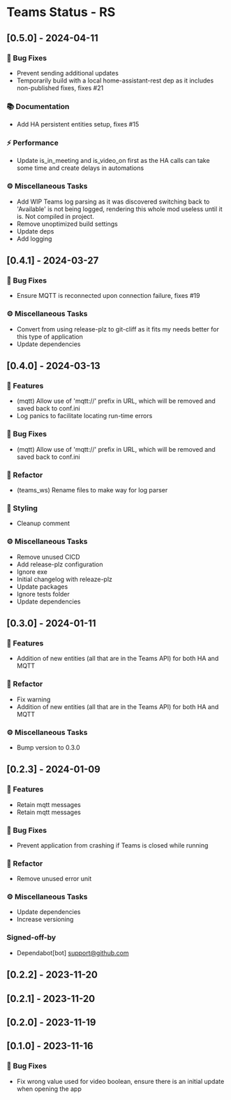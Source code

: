 # Teams Status - RS

## [0.5.0] - 2024-04-11

### 🐛 Bug Fixes
- Prevent sending additional updates
- Temporarily build with a local home-assistant-rest dep as it includes non-published fixes, fixes #21

### 📚 Documentation
- Add HA persistent entities setup, fixes #15

### ⚡ Performance
- Update is_in_meeting and is_video_on first as the HA calls can take some time and create delays in automations

### ⚙️ Miscellaneous Tasks
- Add WIP Teams log parsing as it was discovered switching back to 'Available' is not being logged, rendering this whole mod useless until it is. Not compiled in project.
- Remove unoptimized build settings
- Update deps
- Add logging


## [0.4.1] - 2024-03-27

### 🐛 Bug Fixes
- Ensure MQTT is reconnected upon connection failure, fixes #19

### ⚙️ Miscellaneous Tasks
- Convert from using release-plz to git-cliff as it fits my needs better for this type of application
- Update dependencies


## [0.4.0] - 2024-03-13

### 🚀 Features
- (mqtt) Allow use of 'mqtt://' prefix in URL, which will be removed and saved back to conf.ini
- Log panics to facilitate locating run-time errors

### 🐛 Bug Fixes
- (mqtt) Allow use of 'mqtt://' prefix in URL, which will be removed and saved back to conf.ini

### 🚜 Refactor
- (teams_ws) Rename files to make way for log parser

### 🎨 Styling
- Cleanup comment

### ⚙️ Miscellaneous Tasks
- Remove unused CICD
- Add release-plz configuration
- Ignore exe
- Initial changelog with releaze-plz
- Update packages
- Ignore tests folder
- Update dependencies


## [0.3.0] - 2024-01-11

### 🚀 Features
- Addition of new entities (all that are in the Teams API) for both HA and MQTT

### 🚜 Refactor
- Fix warning
- Addition of new entities (all that are in the Teams API) for both HA and MQTT

### ⚙️ Miscellaneous Tasks
- Bump version to 0.3.0


## [0.2.3] - 2024-01-09

### 🚀 Features
- Retain mqtt messages
- Retain mqtt messages

### 🐛 Bug Fixes
- Prevent application from crashing if Teams is closed while running

### 🚜 Refactor
- Remove unused error unit

### ⚙️ Miscellaneous Tasks
- Update dependencies
- Increase versioning

### Signed-off-by
- Dependabot[bot] <support@github.com>


## [0.2.2] - 2023-11-20


## [0.2.1] - 2023-11-20


## [0.2.0] - 2023-11-19


## [0.1.0] - 2023-11-16

### 🐛 Bug Fixes
- Fix wrong value used for video boolean, ensure there is an initial update when opening the app


<!-- generated by git-cliff -->
